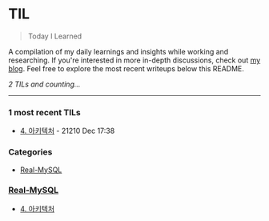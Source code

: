 # TIL
> Today I Learned

A compilation of my daily learnings and insights while working and researching.
If you're interested in more in-depth discussions, check out [my blog][1].
Feel free to explore the most recent writeups below this README.


_2 TILs and counting..._

---

### 1 most recent TILs

- [4. 아키텍처](4-아키텍처.md) - 21210 Dec 17:38

### Categories

- [Real-MySQL](#real-mysql)

### [Real-MySQL](#real-mysql)
- [4. 아키텍처](4-아키텍처.md)

[1]: https://new-pow.tistory.com

